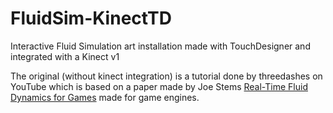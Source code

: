 # FluidSim-KinectTD
Interactive Fluid Simulation art installation made with TouchDesigner and integrated with a Kinect v1

The original (without kinect integration) is a tutorial done by threedashes on YouTube which is based on a paper made by Joe Stems [Real-Time Fluid Dynamics for Games](http://graphics.cs.cmu.edu/nsp/course/15-464/Spring11/papers/StamFluidforGames.pdf) made for game engines.
